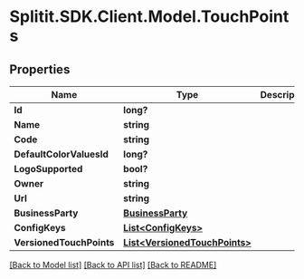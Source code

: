 # Splitit.SDK.Client.Model.TouchPoints
## Properties

Name | Type | Description | Notes
------------ | ------------- | ------------- | -------------
**Id** | **long?** |  | 
**Name** | **string** |  | [optional] 
**Code** | **string** |  | [optional] 
**DefaultColorValuesId** | **long?** |  | 
**LogoSupported** | **bool?** |  | 
**Owner** | **string** |  | [optional] 
**Url** | **string** |  | [optional] 
**BusinessParty** | [**BusinessParty**](BusinessParty.md) |  | [optional] 
**ConfigKeys** | [**List&lt;ConfigKeys&gt;**](ConfigKeys.md) |  | [optional] 
**VersionedTouchPoints** | [**List&lt;VersionedTouchPoints&gt;**](VersionedTouchPoints.md) |  | [optional] 

[[Back to Model list]](../README.md#documentation-for-models) [[Back to API list]](../README.md#documentation-for-api-endpoints) [[Back to README]](../README.md)


